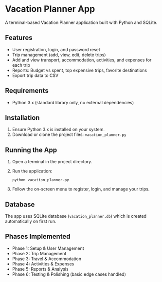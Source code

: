 # Vacation Planner App

A terminal-based Vacation Planner application built with Python and SQLite.

## Features

- User registration, login, and password reset
- Trip management (add, view, edit, delete trips)
- Add and view transport, accommodation, activities, and expenses for each trip
- Reports: Budget vs spent, top expensive trips, favorite destinations
- Export trip data to CSV

## Requirements

- Python 3.x (standard library only, no external dependencies)

## Installation

1. Ensure Python 3.x is installed on your system.
2. Download or clone the project files: `vacation_planner.py`

## Running the App

1. Open a terminal in the project directory.
2. Run the application:

   ```
   python vacation_planner.py
   ```

3. Follow the on-screen menu to register, login, and manage your trips.

## Database

The app uses SQLite database (`vacation_planner.db`) which is created automatically on first run.

## Phases Implemented

- Phase 1: Setup & User Management
- Phase 2: Trip Management
- Phase 3: Travel & Accommodation
- Phase 4: Activities & Expenses
- Phase 5: Reports & Analysis
- Phase 6: Testing & Polishing (basic edge cases handled)
